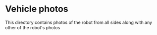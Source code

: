 Vehicle photos
====

This directory contains photos of the robot from all sides along with any other of the robot's photos